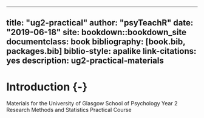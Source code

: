 
--- 
title: "ug2-practical"
author: "psyTeachR"
date: "2019-06-18"
site: bookdown::bookdown_site
documentclass: book
bibliography: [book.bib, packages.bib]
biblio-style: apalike
link-citations: yes
description: ug2-practical-materials
---



# Introduction {-}

Materials for the University of Glasgow School of Psychology Year 2 Research Methods and Statistics Practical Course

